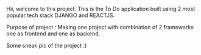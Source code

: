 Hii, welcome to this project. This is the To Do application built using 2 most popular tech stack DJANGO and REACTJS.

Purpose of project : Making one project with combination of 2 frameworks one as frontend and one as backend.

Some sneak pic of the project :) 
